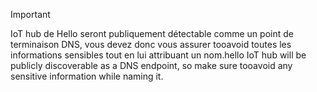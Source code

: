 > [!IMPORTANT]
> <span data-ttu-id="5f9b2-101">IoT hub de Hello seront publiquement détectable comme un point de terminaison DNS, vous devez donc vous assurer tooavoid toutes les informations sensibles tout en lui attribuant un nom.</span><span class="sxs-lookup"><span data-stu-id="5f9b2-101">hello IoT hub will be publicly discoverable as a DNS endpoint, so make sure tooavoid any sensitive information while naming it.</span></span>
>
